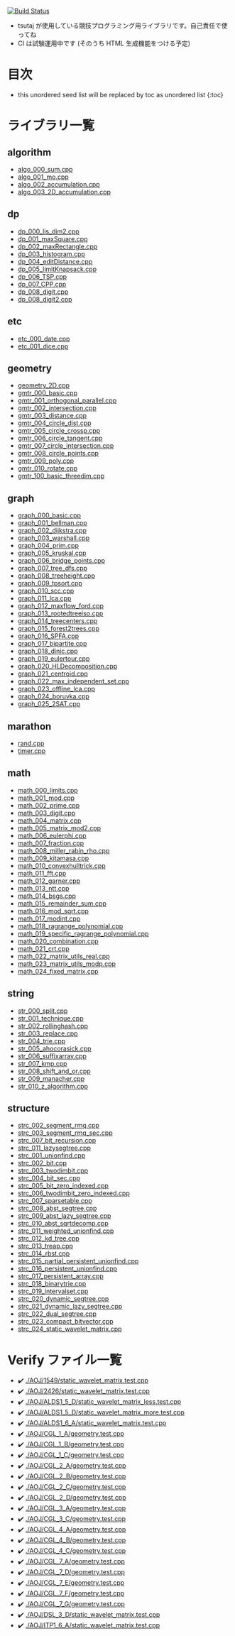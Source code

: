 <!-- Mathjax Support -->
<script type="text/javascript" async
  src="https://cdn.mathjax.org/mathjax/latest/MathJax.js?config=TeX-MML-AM_CHTML">
</script>

[![Build Status](https://travis-ci.com/Tsutajiro/cpp_library.svg?branch=master)](https://travis-ci.com/Tsutajiro/cpp_library)

* tsutaj が使用している競技プログラミング用ライブラリです。自己責任で使ってね
* CI は試験運用中です (そのうち HTML 生成機能をつける予定)

# 目次

* this unordered seed list will be replaced by toc as unordered list
{:toc}

# ライブラリ一覧

## algorithm
* [algo\_000\_sum.cpp](./lib/algo_000_sum.cpp.html)
* [algo\_001\_mo.cpp](./lib/algo_001_mo.cpp.html)
* [algo\_002\_accumulation.cpp](./lib/algo_002_accumulation.cpp.html)
* [algo\_003\_2D\_accumulation.cpp](./lib/algo_003_2D_accumulation.cpp.html)

## dp
* [dp\_000\_lis\_dim2.cpp](./lib/dp_000_lis_dim2.cpp.html)
* [dp\_001\_maxSquare.cpp](./lib/dp_001_maxSquare.cpp.html)
* [dp\_002\_maxRectangle.cpp](./lib/dp_002_maxRectangle.cpp.html)
* [dp\_003\_histogram.cpp](./lib/dp_003_histogram.cpp.html)
* [dp\_004\_editDistance.cpp](./lib/dp_004_editDistance.cpp.html)
* [dp\_005\_limitKnapsack.cpp](./lib/dp_005_limitKnapsack.cpp.html)
* [dp\_006\_TSP.cpp](./lib/dp_006_TSP.cpp.html)
* [dp\_007\_CPP.cpp](./lib/dp_007_CPP.cpp.html)
* [dp\_008\_digit.cpp](./lib/dp_008_digit.cpp.html)
* [dp\_008\_digit2.cpp](./lib/dp_008_digit2.cpp.html)

## etc
* [etc\_000\_date.cpp](./lib/etc_000_date.cpp.html)
* [etc\_001\_dice.cpp](./lib/etc_001_dice.cpp.html)

## geometry
* [geometry\_2D.cpp](./lib/geometry_2D.cpp.html)
* [gmtr\_000\_basic.cpp](./lib/gmtr_000_basic.cpp.html)
* [gmtr\_001\_orthogonal\_parallel.cpp](./lib/gmtr_001_orthogonal_parallel.cpp.html)
* [gmtr\_002\_intersection.cpp](./lib/gmtr_002_intersection.cpp.html)
* [gmtr\_003\_distance.cpp](./lib/gmtr_003_distance.cpp.html)
* [gmtr\_004\_circle\_dist.cpp](./lib/gmtr_004_circle_dist.cpp.html)
* [gmtr\_005\_circle\_crossp.cpp](./lib/gmtr_005_circle_crossp.cpp.html)
* [gmtr\_006\_circle\_tangent.cpp](./lib/gmtr_006_circle_tangent.cpp.html)
* [gmtr\_007\_circle\_intersection.cpp](./lib/gmtr_007_circle_intersection.cpp.html)
* [gmtr\_008\_circle\_points.cpp](./lib/gmtr_008_circle_points.cpp.html)
* [gmtr\_009\_poly.cpp](./lib/gmtr_009_poly.cpp.html)
* [gmtr\_010\_rotate.cpp](./lib/gmtr_010_rotate.cpp.html)
* [gmtr\_100\_basic\_threedim.cpp](./lib/gmtr_100_basic_threedim.cpp.html)

## graph
* [graph\_000\_basic.cpp](./lib/graph_000_basic.cpp.html)
* [graph\_001\_bellman.cpp](./lib/graph_001_bellman.cpp.html)
* [graph\_002\_dijkstra.cpp](./lib/graph_002_dijkstra.cpp.html)
* [graph\_003\_warshall.cpp](./lib/graph_003_warshall.cpp.html)
* [graph\_004\_prim.cpp](./lib/graph_004_prim.cpp.html)
* [graph\_005\_kruskal.cpp](./lib/graph_005_kruskal.cpp.html)
* [graph\_006\_bridge\_points.cpp](./lib/graph_006_bridge_points.cpp.html)
* [graph\_007\_tree\_dfs.cpp](./lib/graph_007_tree_dfs.cpp.html)
* [graph\_008\_treeheight.cpp](./lib/graph_008_treeheight.cpp.html)
* [graph\_009\_tpsort.cpp](./lib/graph_009_tpsort.cpp.html)
* [graph\_010\_scc.cpp](./lib/graph_010_scc.cpp.html)
* [graph\_011\_lca.cpp](./lib/graph_011_lca.cpp.html)
* [graph\_012\_maxflow\_ford.cpp](./lib/graph_012_maxflow_ford.cpp.html)
* [graph\_013\_rootedtreeiso.cpp](./lib/graph_013_rootedtreeiso.cpp.html)
* [graph\_014\_treecenters.cpp](./lib/graph_014_treecenters.cpp.html)
* [graph\_015\_forest2trees.cpp](./lib/graph_015_forest2trees.cpp.html)
* [graph\_016\_SPFA.cpp](./lib/graph_016_SPFA.cpp.html)
* [graph\_017\_bipartite.cpp](./lib/graph_017_bipartite.cpp.html)
* [graph\_018\_dinic.cpp](./lib/graph_018_dinic.cpp.html)
* [graph\_019\_eulertour.cpp](./lib/graph_019_eulertour.cpp.html)
* [graph\_020\_HLDecomposition.cpp](./lib/graph_020_HLDecomposition.cpp.html)
* [graph\_021\_centroid.cpp](./lib/graph_021_centroid.cpp.html)
* [graph\_022\_max\_independent\_set.cpp](./lib/graph_022_max_independent_set.cpp.html)
* [graph\_023\_offline\_lca.cpp](./lib/graph_023_offline_lca.cpp.html)
* [graph\_024\_boruvka.cpp](./lib/graph_024_boruvka.cpp.html)
* [graph\_025\_2SAT.cpp](./lib/graph_025_2SAT.cpp.html)

## marathon
* [rand.cpp](./lib/rand.cpp.html)
* [timer.cpp](./lib/timer.cpp.html)

## math
* [math\_000\_limits.cpp](./lib/math_000_limits.cpp.html)
* [math\_001\_mod.cpp](./lib/math_001_mod.cpp.html)
* [math\_002\_prime.cpp](./lib/math_002_prime.cpp.html)
* [math\_003\_digit.cpp](./lib/math_003_digit.cpp.html)
* [math\_004\_matrix.cpp](./lib/math_004_matrix.cpp.html)
* [math\_005\_matrix\_mod2.cpp](./lib/math_005_matrix_mod2.cpp.html)
* [math\_006\_eulerphi.cpp](./lib/math_006_eulerphi.cpp.html)
* [math\_007\_fraction.cpp](./lib/math_007_fraction.cpp.html)
* [math\_008\_miller\_rabin\_rho.cpp](./lib/math_008_miller_rabin_rho.cpp.html)
* [math\_009\_kitamasa.cpp](./lib/math_009_kitamasa.cpp.html)
* [math\_010\_convexhulltrick.cpp](./lib/math_010_convexhulltrick.cpp.html)
* [math\_011\_fft.cpp](./lib/math_011_fft.cpp.html)
* [math\_012\_garner.cpp](./lib/math_012_garner.cpp.html)
* [math\_013\_ntt.cpp](./lib/math_013_ntt.cpp.html)
* [math\_014\_bsgs.cpp](./lib/math_014_bsgs.cpp.html)
* [math\_015\_remainder\_sum.cpp](./lib/math_015_remainder_sum.cpp.html)
* [math\_016\_mod\_sqrt.cpp](./lib/math_016_mod_sqrt.cpp.html)
* [math\_017\_modint.cpp](./lib/math_017_modint.cpp.html)
* [math\_018\_ragrange\_polynomial.cpp](./lib/math_018_ragrange_polynomial.cpp.html)
* [math\_019\_specific\_ragrange\_polynomial.cpp](./lib/math_019_specific_ragrange_polynomial.cpp.html)
* [math\_020\_combination.cpp](./lib/math_020_combination.cpp.html)
* [math\_021\_crt.cpp](./lib/math_021_crt.cpp.html)
* [math\_022\_matrix\_utils\_real.cpp](./lib/math_022_matrix_utils_real.cpp.html)
* [math\_023\_matrix\_utils\_modp.cpp](./lib/math_023_matrix_utils_modp.cpp.html)
* [math\_024\_fixed\_matrix.cpp](./lib/math_024_fixed_matrix.cpp.html)

## string
* [str\_000\_split.cpp](./lib/str_000_split.cpp.html)
* [str\_001\_technique.cpp](./lib/str_001_technique.cpp.html)
* [str\_002\_rollinghash.cpp](./lib/str_002_rollinghash.cpp.html)
* [str\_003\_replace.cpp](./lib/str_003_replace.cpp.html)
* [str\_004\_trie.cpp](./lib/str_004_trie.cpp.html)
* [str\_005\_ahocorasick.cpp](./lib/str_005_ahocorasick.cpp.html)
* [str\_006\_suffixarray.cpp](./lib/str_006_suffixarray.cpp.html)
* [str\_007\_kmp.cpp](./lib/str_007_kmp.cpp.html)
* [str\_008\_shift\_and\_or.cpp](./lib/str_008_shift_and_or.cpp.html)
* [str\_009\_manacher.cpp](./lib/str_009_manacher.cpp.html)
* [str\_010\_z\_algorithm.cpp](./lib/str_010_z_algorithm.cpp.html)

## structure
* [strc\_002\_segment\_rmq.cpp](./lib/strc_002_segment_rmq.cpp.html)
* [strc\_003\_segment\_rmq\_sec.cpp](./lib/strc_003_segment_rmq_sec.cpp.html)
* [strc\_007\_bit\_recursion.cpp](./lib/strc_007_bit_recursion.cpp.html)
* [strc\_011\_lazysegtree.cpp](./lib/strc_011_lazysegtree.cpp.html)
* [strc\_001\_unionfind.cpp](./lib/strc_001_unionfind.cpp.html)
* [strc\_002\_bit.cpp](./lib/strc_002_bit.cpp.html)
* [strc\_003\_twodimbit.cpp](./lib/strc_003_twodimbit.cpp.html)
* [strc\_004\_bit\_sec.cpp](./lib/strc_004_bit_sec.cpp.html)
* [strc\_005\_bit\_zero\_indexed.cpp](./lib/strc_005_bit_zero_indexed.cpp.html)
* [strc\_006\_twodimbit\_zero\_indexed.cpp](./lib/strc_006_twodimbit_zero_indexed.cpp.html)
* [strc\_007\_sparsetable.cpp](./lib/strc_007_sparsetable.cpp.html)
* [strc\_008\_abst\_segtree.cpp](./lib/strc_008_abst_segtree.cpp.html)
* [strc\_009\_abst\_lazy\_segtree.cpp](./lib/strc_009_abst_lazy_segtree.cpp.html)
* [strc\_010\_abst\_sqrtdecomp.cpp](./lib/strc_010_abst_sqrtdecomp.cpp.html)
* [strc\_011\_weighted\_unionfind.cpp](./lib/strc_011_weighted_unionfind.cpp.html)
* [strc\_012\_kd\_tree.cpp](./lib/strc_012_kd_tree.cpp.html)
* [strc\_013\_treap.cpp](./lib/strc_013_treap.cpp.html)
* [strc\_014\_rbst.cpp](./lib/strc_014_rbst.cpp.html)
* [strc\_015\_partial\_persistent\_unionfind.cpp](./lib/strc_015_partial_persistent_unionfind.cpp.html)
* [strc\_016\_persistent\_unionfind.cpp](./lib/strc_016_persistent_unionfind.cpp.html)
* [strc\_017\_persistent\_array.cpp](./lib/strc_017_persistent_array.cpp.html)
* [strc\_018\_binarytrie.cpp](./lib/strc_018_binarytrie.cpp.html)
* [strc\_019\_intervalset.cpp](./lib/strc_019_intervalset.cpp.html)
* [strc\_020\_dynamic\_segtree.cpp](./lib/strc_020_dynamic_segtree.cpp.html)
* [strc\_021\_dynamic\_lazy\_segtree.cpp](./lib/strc_021_dynamic_lazy_segtree.cpp.html)
* [strc\_022\_dual\_segtree.cpp](./lib/strc_022_dual_segtree.cpp.html)
* [strc\_023\_compact\_bitvector.cpp](./lib/strc_023_compact_bitvector.cpp.html)
* [strc\_024\_static\_wavelet\_matrix.cpp](./lib/strc_024_static_wavelet_matrix.cpp.html)

# Verify ファイル一覧

* :heavy_check_mark: [./AOJ/1549/static\_wavelet\_matrix.test.cpp](verified/AOJ/1549/static_wavelet_matrix.test.cpp.html)
* :heavy_check_mark: [./AOJ/2426/static\_wavelet\_matrix.test.cpp](verified/AOJ/2426/static_wavelet_matrix.test.cpp.html)
* :heavy_check_mark: [./AOJ/ALDS1\_5\_D/static\_wavelet\_matrix\_less.test.cpp](verified/AOJ/ALDS1_5_D/static_wavelet_matrix_less.test.cpp.html)
* :heavy_check_mark: [./AOJ/ALDS1\_5\_D/static\_wavelet\_matrix\_more.test.cpp](verified/AOJ/ALDS1_5_D/static_wavelet_matrix_more.test.cpp.html)
* :heavy_check_mark: [./AOJ/ALDS1\_6\_A/static\_wavelet\_matrix.test.cpp](verified/AOJ/ALDS1_6_A/static_wavelet_matrix.test.cpp.html)
* :heavy_check_mark: [./AOJ/CGL\_1\_A/geometry.test.cpp](verified/AOJ/CGL_1_A/geometry.test.cpp.html)
* :heavy_check_mark: [./AOJ/CGL\_1\_B/geometry.test.cpp](verified/AOJ/CGL_1_B/geometry.test.cpp.html)
* :heavy_check_mark: [./AOJ/CGL\_1\_C/geometry.test.cpp](verified/AOJ/CGL_1_C/geometry.test.cpp.html)
* :heavy_check_mark: [./AOJ/CGL\_2\_A/geometry.test.cpp](verified/AOJ/CGL_2_A/geometry.test.cpp.html)
* :heavy_check_mark: [./AOJ/CGL\_2\_B/geometry.test.cpp](verified/AOJ/CGL_2_B/geometry.test.cpp.html)
* :heavy_check_mark: [./AOJ/CGL\_2\_C/geometry.test.cpp](verified/AOJ/CGL_2_C/geometry.test.cpp.html)
* :heavy_check_mark: [./AOJ/CGL\_2\_D/geometry.test.cpp](verified/AOJ/CGL_2_D/geometry.test.cpp.html)
* :heavy_check_mark: [./AOJ/CGL\_3\_A/geometry.test.cpp](verified/AOJ/CGL_3_A/geometry.test.cpp.html)
* :heavy_check_mark: [./AOJ/CGL\_3\_C/geometry.test.cpp](verified/AOJ/CGL_3_C/geometry.test.cpp.html)
* :heavy_check_mark: [./AOJ/CGL\_4\_A/geometry.test.cpp](verified/AOJ/CGL_4_A/geometry.test.cpp.html)
* :heavy_check_mark: [./AOJ/CGL\_4\_B/geometry.test.cpp](verified/AOJ/CGL_4_B/geometry.test.cpp.html)
* :heavy_check_mark: [./AOJ/CGL\_4\_C/geometry.test.cpp](verified/AOJ/CGL_4_C/geometry.test.cpp.html)
* :heavy_check_mark: [./AOJ/CGL\_7\_A/geometry.test.cpp](verified/AOJ/CGL_7_A/geometry.test.cpp.html)
* :heavy_check_mark: [./AOJ/CGL\_7\_D/geometry.test.cpp](verified/AOJ/CGL_7_D/geometry.test.cpp.html)
* :heavy_check_mark: [./AOJ/CGL\_7\_E/geometry.test.cpp](verified/AOJ/CGL_7_E/geometry.test.cpp.html)
* :heavy_check_mark: [./AOJ/CGL\_7\_F/geometry.test.cpp](verified/AOJ/CGL_7_F/geometry.test.cpp.html)
* :heavy_check_mark: [./AOJ/CGL\_7\_G/geometry.test.cpp](verified/AOJ/CGL_7_G/geometry.test.cpp.html)
* :heavy_check_mark: [./AOJ/DSL\_3\_D/static\_wavelet\_matrix.test.cpp](verified/AOJ/DSL_3_D/static_wavelet_matrix.test.cpp.html)
* :heavy_check_mark: [./AOJ/ITP1\_6\_A/static\_wavelet\_matrix.test.cpp](verified/AOJ/ITP1_6_A/static_wavelet_matrix.test.cpp.html)
